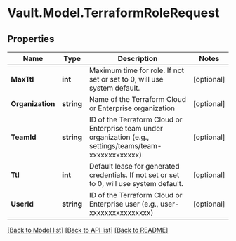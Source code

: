 # Vault.Model.TerraformRoleRequest

## Properties

Name | Type | Description | Notes
------------ | ------------- | ------------- | -------------
**MaxTtl** | **int** | Maximum time for role. If not set or set to 0, will use system default. | [optional] 
**Organization** | **string** | Name of the Terraform Cloud or Enterprise organization | [optional] 
**TeamId** | **string** | ID of the Terraform Cloud or Enterprise team under organization (e.g., settings/teams/team-xxxxxxxxxxxxx) | [optional] 
**Ttl** | **int** | Default lease for generated credentials. If not set or set to 0, will use system default. | [optional] 
**UserId** | **string** | ID of the Terraform Cloud or Enterprise user (e.g., user-xxxxxxxxxxxxxxxx) | [optional] 

[[Back to Model list]](../README.md#documentation-for-models) [[Back to API list]](../README.md#documentation-for-api-endpoints) [[Back to README]](../README.md)


